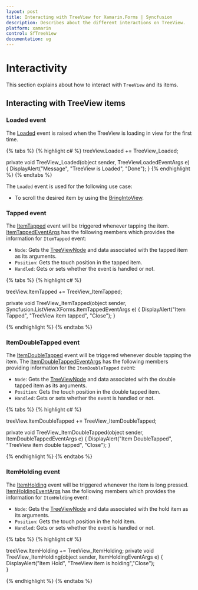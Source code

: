 ```yaml
---
layout: post
title: Interacting with TreeView for Xamarin.Forms | Syncfusion
description: Describes about the different interactions on TreeView.
platform: xamarin
control: SfTreeView
documentation: ug
---
```


# Interactivity

 This section explains about how to interact with `TreeView` and its items.

## Interacting with TreeView items

### Loaded event

The [Loaded](https://help.syncfusion.com/cr/cref_files/xamarin/Syncfusion.SfTreeView.XForms~Syncfusion.XForms.TreeView.SfTreeView~Loaded_EV.html) event is raised when the TreeView is loading in view for the first time.

{% tabs %}
{% highlight c# %}
treeView.Loaded += TreeView_Loaded;

private void TreeView_Loaded(object sender, TreeViewLoadedEventArgs e)
{
   DisplayAlert("Message", "TreeView is Loaded", "Done");
}
{% endhighlight %}
{% endtabs %}

The `Loaded` event is used for the following use case:

* To scroll the desired item by using the [BringIntoView](https://help.syncfusion.com/cr/cref_files/xamarin/Syncfusion.SfTreeView.XForms~Syncfusion.XForms.TreeView.SfTreeView~NodeCollapsed_EV.html).

### Tapped event

The [ItemTapped](https://help.syncfusion.com/cr/cref_files/xamarin/Syncfusion.SfTreeView.XForms~Syncfusion.XForms.TreeView.SfTreeView~ItemTapped_EV.html) event will be triggered whenever tapping the item.  [ItemTappedEventArgs](https://help.syncfusion.com/cr/cref_files/xamarin/Syncfusion.SfTreeView.XForms~Syncfusion.XForms.TreeView.ItemTappedEventArgs.html) has the following members which provides the information for `ItemTapped` event:

 * `Node`: Gets the [TreeViewNode](https://help.syncfusion.com/cr/cref_files/xamarin/Syncfusion.SfTreeView.XForms~Syncfusion.TreeView.Engine.TreeViewNode.html) and data associated with the tapped item as its arguments.
 * `Position`: Gets the touch position in the tapped item.
 * `Handled`: Gets or sets whether the event is handled or not.

{% tabs %}
{% highlight c# %}

treeView.ItemTapped += TreeView_ItemTapped;

private void TreeView_ItemTapped(object sender, Syncfusion.ListView.XForms.ItemTappedEventArgs e)
{
    DisplayAlert("Item Tapped", "TreeView item tapped", "Close");
}

{% endhighlight %}
{% endtabs %}

### ItemDoubleTapped event

The [ItemDoubleTapped](https://help.syncfusion.com/cr/cref_files/xamarin/Syncfusion.SfTreeView.XForms~Syncfusion.XForms.TreeView.SfTreeView~ItemDoubleTapped_EV.html) event will be triggered whenever double tapping the item. The [ItemDoubleTappedEventArgs](https://help.syncfusion.com/cr/cref_files/xamarin/Syncfusion.SfTreeView.XForms~Syncfusion.XForms.TreeView.ItemDoubleTappedEventArgs.html) has the following members providing information for the `ItemDoubleTapped` event:

 * `Node`: Gets the [TreeViewNode](https://help.syncfusion.com/cr/cref_files/xamarin/Syncfusion.SfTreeView.XForms~Syncfusion.TreeView.Engine.TreeViewNode.html) and data associated with the double tapped item as its arguments.
 * `Position`: Gets the touch position in the double tapped item.
 * `Handled`: Gets or sets whether the event is handled or not.

{% tabs %}
{% highlight c# %}

treeView.ItemDoubleTapped += TreeView_ItemDoubleTapped;

private void TreeView_ItemDoubleTapped(object sender, ItemDoubleTappedEventArgs e)
{
    DisplayAlert("Item DoubleTapped", "TreeView item double tapped", "Close");
}

{% endhighlight %}
{% endtabs %}

### ItemHolding event

The [ItemHolding](https://help.syncfusion.com/cr/cref_files/xamarin/Syncfusion.SfTreeView.XForms~Syncfusion.XForms.TreeView.SfTreeView~ItemHolding_EV.html) event will be triggered whenever the item is long pressed.
 [ItemHoldingEventArgs](https://help.syncfusion.com/cr/cref_files/xamarin/Syncfusion.SfTreeView.XForms~Syncfusion.XForms.TreeView.ItemHoldingEventArgs.html) has the following members which provides the information for `ItemHolding` event:

 * `Node`: Gets the [TreeViewNode](https://help.syncfusion.com/cr/cref_files/xamarin/Syncfusion.SfTreeView.XForms~Syncfusion.TreeView.Engine.TreeViewNode.html) and data associated with the hold item as its arguments.
 * `Position`: Gets the touch position in the hold item.
 * `Handled`: Gets or sets whether the event is handled or not.

{% tabs %}
{% highlight c# %}

treeView.ItemHolding += TreeView_ItemHolding;
private void TreeView_ItemHolding(object sender, ItemHoldingEventArgs e)
{
    DisplayAlert("Item Hold", "TreeView item is holding","Close");   
}

{% endhighlight %}
{% endtabs %}